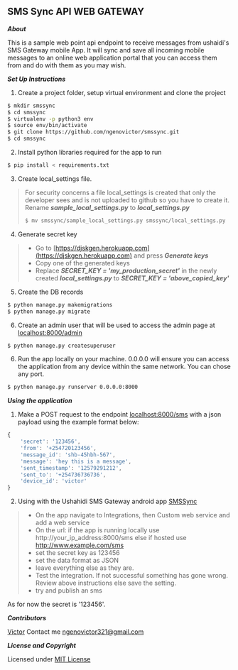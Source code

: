 ## SMS Sync API WEB GATEWAY

**_About_**

This is a sample web point api endpoint to receive messages from ushaidi's SMS Gateway mobile App.
It will sync and save all incoming mobile messages to an online web application portal that you can access them from and do with them as you may wish.

**_Set Up Instructions_**

1. Create a project folder, setup virtual environment and clone the project
```bash
$ mkdir smssync
$ cd smssync
$ virtualenv -p python3 env
$ source env/bin/activate
$ git clone https://github.com/ngenovictor/smssync.git
$ cd smssync
```

2. Install python libraries required for the app to run
```bash
$ pip install < requirements.txt
```

3. Create local\_settings file. 
> For security concerns a file local\_settings is created that only the developer sees and is not uploaded to github so you have to create it. Rename **_sample\_local\_settings.py_** to **_local\_settings.py_**
>```bash
>$ mv smssync/sample_local_settings.py smssync/local_settings.py
>```

4. Generate secret key

> - Go to [https://djskgen.herokuapp.com](https://djskgen.herokuapp.com) and press **_Generate keys_**
> - Copy one of the generated keys
> - Replace **_SECRET\_KEY = 'my\_production\_secret'_** in the newly created **_local\_settings.py_** to **_SECRET\_KEY = 'above\_copied\_key'_**

5. Create the DB records
```bash
$ python manage.py makemigrations
$ python manage.py migrate
```

6. Create an admin user that will be used to access the admin page at [localhost:8000/admin](http://localhost:8000/admin)
```bash
$ python manage.py createsuperuser
```

6. Run the app locally on your machine. 0.0.0.0 will ensure you can access the application from any device within the same network. You can chose any port.
```bash
$ python manage.py runserver 0.0.0.0:8000
```


**_Using the application_**

1. Make a POST request to the endpoint [localhost:8000/sms](http://localhost:8000/sms) with a json payload using the example format below:
```js
{
    'secret': '123456', 
    'from': '+254720123456', 
    'message_id': 'shb-45hbh-567', 
    'message': 'hey this is a message', 
    'sent_timestamp': '12579291212', 
    'sent_to': '+254736736736', 
    'device_id': 'victor'
}
```

2. Using with the Ushahidi SMS Gateway android app [SMSSync](http://smssync.ushahidi.com/)

> - On the app navigate to Integrations, then Custom web service and add a web service
> - On the url: if the app is running locally use http://your\_ip\_address:8000/sms else if hosted use http://www.example.com/sms
> - set the secret key as 123456
> - set the data format as JSON
> - leave everything else as they are.
> - Test the integration. If not successful something has gone wrong. Review above instructions else save the setting.
> - try and publish an sms

As for now the secret is '123456'.

**_Contributors_**

[Victor](https://github.com/ngenovictor)
Contact me [ngenovictor321@gmail.com](mailto:ngenovictor321@gmail.com)

**_License and Copyright_**

Licensed under [MIT License](license)

